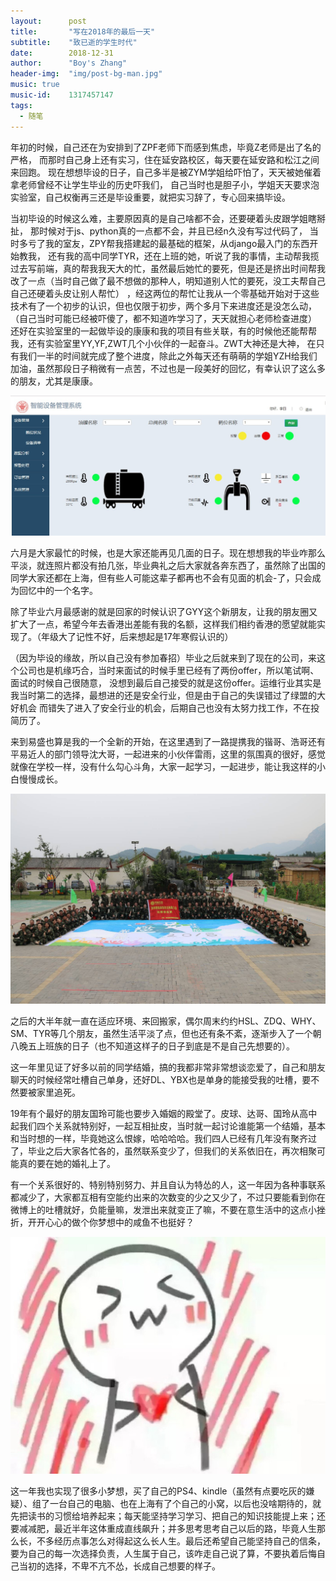 ```yaml
---
layout:      post
title:       "写在2018年的最后一天"
subtitle:    "致已逝的学生时代"
date:        2018-12-31
author:      "Boy's Zhang"
header-img:  "img/post-bg-man.jpg"
music: true
music-id:    1317457147
tags:
  - 随笔
---
```




年初的时候，自己还在为安排到了ZPF老师下而感到焦虑，毕竟Z老师是出了名的严格，
而那时自己身上还有实习，住在延安路校区，每天要在延安路和松江之间来回跑。
现在想想毕设的日子，自己多半是被ZYM学姐给吓怕了，天天被她催着拿老师曾经不让学生毕业的历史吓我们，
自己当时也是胆子小，学姐天天要求泡实验室，自己权衡再三还是毕设重要，就把实习辞了，专心回来搞毕设。

当初毕设的时候这么难，主要原因真的是自己啥都不会，还要硬着头皮跟学姐瞎掰扯，
那时候对于js、python真的一点都不会，并且已经n久没有写过代码了，
当时多亏了我的室友，ZPY帮我搭建起的最基础的框架，从django最入门的东西开始教我，
还有我的高中同学TYR，还在上班的她，听说了我的事情，主动帮我揽过去写前端，真的帮我我天大的忙，虽然最后她忙的要死，但是还是挤出时间帮我改了一点（当时自己做了最不想做的那种人，明知道别人忙的要死，没工夫帮自己自己还硬着头皮让别人帮忙）
，经这两位的帮忙让我从一个零基础开始对于这些技术有了一个初步的认识，但也仅限于初步，两个多月下来进度还是没怎么动，（自己当时可能已经被吓傻了，都不知道咋学习了，天天就担心老师检查进度）
还好在实验室里的一起做毕设的康康和我的项目有些关联，有的时候他还能帮帮我，还有实验室里YY,YF,ZWT几个小伙伴的一起奋斗。ZWT大神还是大神，
在只有我们一半的时间就完成了整个进度，除此之外每天还有萌萌的学姐YZH给我们加油，虽然那段日子稍微有一点苦，不过也是一段美好的回忆，有幸认识了这么多的朋友，尤其是康康。

![bishe](/img/in-post/2019-01-01-years-summury/bishe.jpg)

六月是大家最忙的时候，也是大家还能再见几面的日子。现在想想我的毕业咋那么平淡，就连照片都没有拍几张，毕业典礼之后大家就各奔东西了，虽然除了出国的同学大家还都在上海，但有些人可能这辈子都再也不会有见面的机会-了，只会成为回忆中的一个名字。



除了毕业六月最感谢的就是回家的时候认识了GYY这个新朋友，让我的朋友圈又扩大了一点，希望今年去香港出差能有我的名额，这样我们相约香港的愿望就能实现了。（年级大了记性不好，后来想起是17年寒假认识的）

（因为毕设的缘故，所以自己没有参加春招）毕业之后就来到了现在的公司，来这个公司也是机缘巧合，当时来面试的时候手里已经有了两份offer，所以笔试啊、面试的时候自己很随意，
没想到最后自己接受的就是这份offer。运维行业其实是我当时第二的选择，最想进的还是安全行业，但是由于自己的失误错过了绿盟的大好机会
而错失了进入了安全行业的机会，后期自己也没有太努力找工作，不在投简历了。

来到易盛也算是我的一个全新的开始，在这里遇到了一路提携我的锴哥、浩哥还有平易近人的部门领导沈大哥，一起进来的小伙伴雷雨，这里的氛围真的很好，感觉就像在学校一样，没有什么勾心斗角，大家一起学习，一起进步，能让我这样的小白慢慢成长。

![yisheng](/img/in-post/2019-01-01-years-summury/yisheng.jpg)

之后的大半年就一直在适应环境、来回搬家，偶尔周末约约HSL、ZDQ、WHY、SM、TYR等几个朋友，虽然生活平淡了点，但也还有条不紊，逐渐步入了一个朝八晚五上班族的日子（也不知道这样子的日子到底是不是自己先想要的）。

这一年里见证了好多以前的同学结婚，搞的我都非常非常想谈恋爱了，自己和朋友聊天的时候经常吐槽自己单身，还好DL、YBX也是单身的能接受我的吐槽，要不然要被家里追死。

19年有个最好的朋友国玲可能也要步入婚姻的殿堂了。皮球、达哥、国玲从高中起我们四个关系就特别好，一起互相扯皮，当时就一起讨论谁能第一个结婚，基本和当时想的一样，毕竟她这么恨嫁，哈哈哈哈。我们四人已经有几年没有聚齐过了，毕业之后大家各忙各的，虽然联系变少了，但我们的关系依旧在，再次相聚可能真的要在她的婚礼上了。

有一个关系很好的、特别特别努力、并且自认为特怂的人，这一年因为各种事联系都减少了，大家都互相有空能约出来的次数变的少之又少了，不过只要能看到你在微博上的吐槽就好，负能量嘛，发泄出来就变正了嘛，不要在意生活中的这点小挫折，开开心心的做个你梦想中的咸鱼不也挺好？

![ainiyou](/img/in-post/2019-01-01-years-summury/ainiyou.jpeg)

这一年我也实现了很多小梦想，买了自己的PS4、kindle（虽然有点要吃灰的嫌疑）、组了一台自己的电脑、也在上海有了个自己的小窝，以后也没啥期待的，就先把读书的习惯给培养起来；每天能坚持学习学习、把自己的知识技能提上来；还要减减肥，最近半年这体重成直线飙升；并多思考思考自己以后的路，毕竟人生那么长，不多经历点事怎么对得起这么长人生。最后还希望自己能坚持自己的信条，要为自己的每一次选择负责，人生属于自己，该咋走自己说了算，不要执着后悔自己当初的选择，不卑不亢不怂，长成自己想要的样子。



